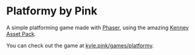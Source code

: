 # Platformy by Pink
A simple platforming game made with [Phaser](http://phaser.io), using the amazing [Kenney Asset Pack](http://kenney.itch.io/kenney-donation).

You can check out the game at [kyle.pink/games/platformy](http://kyle.pink/games/platformy). 
